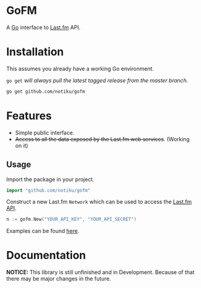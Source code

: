 # GoFM

A [Go](https://go.dev/) interface to [Last.fm](https://last.fm/) API.

# Installation

This assumes you already have a working Go environment.

`go get` *will always pull the latest tagged release from the master branch.*

```bash
go get github.com/notiku/gofm
```

# Features

- Simple public interface.
- ~~Access to all the data exposed by the Last.fm web services~~. (Working on it)

## Usage

Import the package in your project.

```go
import "github.com/notiku/gofm"
```

Construct a new Last.fm `Network` which can be used to access the [Last.fm API](https://last.fm/api).

```go
n := gofm.New("YOUR_API_KEY", "YOUR_API_SECRET")
```

Examples can be found [here](https://github.com/notiku/gofm/examples/).

# Documentation

**NOTICE:** This library is still unfinished and in Development. Because of that there may be major changes in the future.
